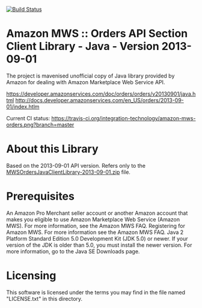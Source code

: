 [![Build Status](https://travis-ci.org/integration-technology/amazon-mws-orders.png?branch=master)](https://travis-ci.org/integration-technology/amazon-mws-orders)

Amazon MWS :: Orders API Section Client Library - Java - Version 2013-09-01
=============================================================================== 
The project is mavenised unofficial copy of Java library provided by 
Amazon for dealing with Amazon Marketplace Web Service API.

https://developer.amazonservices.com/doc/orders/orders/v20130901/java.html
http://docs.developer.amazonservices.com/en_US/orders/2013-09-01/index.htlm

Current CI status: https://travis-ci.org/integration-technology/amazon-mws-orders.png?branch=master

About this Library
=============================================================================== 

Based on the 2013-09-01 API version.
Refers only to the [MWSOrdersJavaClientLibrary-2013-09-01.zip](https://images-na.ssl-images-amazon.com/images/G/01/mwsportal/clientlib/Orders/2013-09-01/MWSOrdersJavaClientLibrary-2013-09-01._V293334172_.zip) file.

Prerequisites
=============================================================================== 

An Amazon Pro Merchant seller account or another Amazon account that makes you
eligible to use Amazon Marketplace Web Service (Amazon MWS). For more 
information, see the Amazon MWS FAQ.
Registering for Amazon MWS. For more information see the Amazon MWS FAQ.
Java 2 Platform Standard Edition 5.0 Development Kit (JDK 5.0) or newer.
If your version of the JDK is older than 5.0, you must install the newer version. For more information, go to the Java SE Downloads page.

Licensing
=============================================================================== 

This software is licensed under the terms you may find in the file
named "LICENSE.txt" in this directory.
